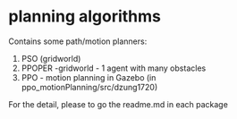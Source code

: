 # planning algorithms
Contains some path/motion planners:
1. PSO (gridworld)
2. PPOPER -gridworld - 1 agent with many obstacles
3. PPO - motion planning in Gazebo (in ppo_motionPlanning/src/dzung1720)

For the detail, please to go the readme.md in each package
